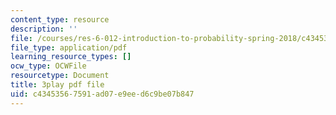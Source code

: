```yaml
---
content_type: resource
description: ''
file: /courses/res-6-012-introduction-to-probability-spring-2018/c43453567591ad07e9eed6c9be07b847_R4nGGs0m7lo.pdf
file_type: application/pdf
learning_resource_types: []
ocw_type: OCWFile
resourcetype: Document
title: 3play pdf file
uid: c4345356-7591-ad07-e9ee-d6c9be07b847
---
```

